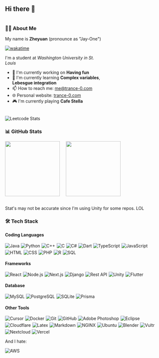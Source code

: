 <h2>Hi there 👋</h2>

<div style="display: flex; flex-wrap: wrap; gap: 20px; justify-content: left;">

<div style="max-width: 100%; height: auto; width: 318px;">
<h3>🧑‍💻 About Me</h3>

<p>My name is <strong>Zheyuan</strong> (pronounce as "Jay-One")</p>
<a href="https://wakatime.com/@53e0bfc9-ae89-4cb3-99fe-c6cbc6359857"><img src="https://wakatime.com/badge/user/53e0bfc9-ae89-4cb3-99fe-c6cbc6359857.svg" alt="wakatime"></a>
<p>I'm a student at <em>Washington University in St. Louis</em></p>

<ul>
    <li>🔭 I'm currently working on <strong>Having fun</strong></li>
    <li>🌱 I'm currently learning <strong>Complex variables</strong>, <strong>Lebesgue integration</strong></li>
    <li>📫 How to reach me: <a href="mailto:me@trance-0.com">me@trance-0.com</a></li>
    <li>🌐 Personal website: <a href="https://index.trance-0.com">trance-0.com</a></li>
    <li>🎮 I'm currently playing <strong>Cafe Stella</strong></li>

</ul>
</div>

<div style="max-width: 100%; height: auto; width: 400px;">

<img style="max-width: 100%; height: auto;" src="https://leetcard.jacoblin.cool/Trance-0?ext=contest" alt="Leetcode Stats"/>
<!-- <img src="https://leetcard.jacoblin.cool/Cobalt_3902?ext=contest" alt="Leetcode Stats"/> -->
</div>
</div>

<h3>📊 GitHub Stats</h3>

<div style="display: flex; flex-wrap: wrap; gap: 20px; justify-content: left;">
    <img style="max-width: 100%; height: 180px; width: auto;" src="https://github-readme-stats.vercel.app/api?username=Trance-0&show_icons=true&theme=light" />
    <img style="max-width: 100%; height: 180px; width: auto;" src="https://github-readme-stats.vercel.app/api/top-langs/?username=Trance-0&layout=compact&theme=light" />
</div>
<br>
<p>Stat's may not be accurate since I'm using Unity for some repos. LOL</p>

<h3>🛠️ Tech Stack</h3>

<h4>Coding Languages</h4>

<div style="display: flex; flex-wrap: wrap; gap: 5px;">
<img alt="Java" src="https://img.shields.io/badge/Java-ED8B00?style=for-the-badge&logo=openjdk&logoColor=white"/>
<img alt="Python" src="https://img.shields.io/badge/Python-3776AB?style=for-the-badge&logo=python&logoColor=white"/>
<img alt="C++" src="https://img.shields.io/badge/C%2B%2B-00599C?style=for-the-badge&logo=c%2B%2B&logoColor=white"/>
<img alt="C" src="https://img.shields.io/badge/C-A8B9CC?style=for-the-badge&logo=c&logoColor=white"/>
<img alt="C#" src="https://img.shields.io/badge/c%23-%23239120.svg?style=for-the-badge&logo=csharp&logoColor=white"/>
<img alt="Dart" src="https://img.shields.io/badge/Dart-0175C2?style=for-the-badge&logo=dart&logoColor=white"/>
<img alt="TypeScript" src="https://img.shields.io/badge/TypeScript-3178C6?style=for-the-badge&logo=typescript&logoColor=white"/>
<img alt="JavaScript" src="https://img.shields.io/badge/JavaScript-F7DF1E?style=for-the-badge&logo=javascript&logoColor=black"/>
<img alt="HTML" src="https://img.shields.io/badge/HTML5-E34F26?style=for-the-badge&logo=html5&logoColor=white"/>
<img alt="CSS" src="https://img.shields.io/badge/CSS3-1572B6?style=for-the-badge&logo=css3&logoColor=white"/>
<img alt="PHP" src="https://img.shields.io/badge/PHP-777BB4?style=for-the-badge&logo=php&logoColor=white"/>
<img alt="R" src="https://img.shields.io/badge/r-%23276DC3.svg?style=for-the-badge&logo=r&logoColor=white"/>
<img alt="SQL" src="https://img.shields.io/badge/SQL-4479A1?style=for-the-badge&logo=postgresql&logoColor=white"/>
</div>

<h4>Frameworks</h4>

<div style="display: flex; flex-wrap: wrap; gap: 5px;">
<img alt="React" src="https://img.shields.io/badge/React-61DAFB?style=for-the-badge&logo=react&logoColor=white"/>
<img alt="Node.js" src="https://img.shields.io/badge/Node.js-339933?style=for-the-badge&logo=node.js&logoColor=white"/>
<img alt="Next.js" src="https://img.shields.io/badge/Next.js-000000?style=for-the-badge&logo=next.js&logoColor=white"/>
<img alt="Django" src="https://img.shields.io/badge/Django-092E20?style=for-the-badge&logo=django&logoColor=white"/>
<img alt="Rest API" src="https://img.shields.io/badge/Rest_API-000000?style=for-the-badge&logo=rest-api&logoColor=white"/>
<img alt="Unity" src="https://img.shields.io/badge/Unity-000000?style=for-the-badge&logo=unity&logoColor=white"/>
<img alt="Flutter" src="https://img.shields.io/badge/Flutter-02569B?style=for-the-badge&logo=flutter&logoColor=white"/>
</div>

<h4>Database</h4>

<div style="display: flex; flex-wrap: wrap; gap: 5px;">
<img alt="MySQL" src="https://img.shields.io/badge/MySQL-4479A1?style=for-the-badge&logo=mysql&logoColor=white"/>
<img alt="PostgreSQL" src="https://img.shields.io/badge/PostgreSQL-4169E1?style=for-the-badge&logo=postgresql&logoColor=white"/>
<img alt="SQLite" src="https://img.shields.io/badge/SQLite-003B57?style=for-the-badge&logo=sqlite&logoColor=white"/>
<img alt="Prisma" src="https://img.shields.io/badge/Prisma-3987C0?style=for-the-badge&logo=prisma&logoColor=white"/>
</div>

<h4>Other Tools</h4>

<div style="display: flex; flex-wrap: wrap; gap: 5px;">
<img alt="Cursor" src="https://img.shields.io/badge/Cursor-000000?style=for-the-badge&logo=Cursor&logoColor=white"/>
<img alt="Docker" src="https://img.shields.io/badge/Docker-2496ED?style=for-the-badge&logo=docker&logoColor=white"/>
<img alt="Git" src="https://img.shields.io/badge/Git-F05032?style=for-the-badge&logo=git&logoColor=white"/>
<img alt="GitHub" src="https://img.shields.io/badge/GitHub-181717?style=for-the-badge&logo=github&logoColor=white"/>
<img alt="Adobe Photoshop" src="https://img.shields.io/badge/adobe%20photoshop-%2331A8FF.svg?style=for-the-badge&logo=adobe%20photoshop&logoColor=white"/>
<img alt="Eclipse" src="https://img.shields.io/badge/Eclipse-2C2255?style=for-the-badge&logo=eclipse&logoColor=white"/>
<img alt="Cloudflare" src="https://img.shields.io/badge/Cloudflare-F38020?style=for-the-badge&logo=cloudflare&logoColor=white"/>
<img alt="Latex" src="https://img.shields.io/badge/Latex-008080?style=for-the-badge&logo=latex&logoColor=white"/>
<img alt="Markdown" src="https://img.shields.io/badge/Markdown-000000?style=for-the-badge&logo=markdown&logoColor=white"/>
<img alt="NGINX" src="https://img.shields.io/badge/NGINX-009639?style=for-the-badge&logo=nginx&logoColor=white"/>
<img alt="Ubuntu" src="https://img.shields.io/badge/Ubuntu-E95420?style=for-the-badge&logo=ubuntu&logoColor=white"/>
<img alt="Blender" src="https://img.shields.io/badge/Blender-F5792A?style=for-the-badge&logo=blender&logoColor=white"/>
<img alt="Vultr" src="https://img.shields.io/badge/Vultr-007BFC?style=for-the-badge&logo=vultr&logoColor=white"/>
<img alt="Nextcloud" src="https://img.shields.io/badge/Nextcloud-2496ED?style=for-the-badge&logo=nextcloud&logoColor=white"/>
<img alt="Vercel" src="https://img.shields.io/badge/Vercel-000000?style=for-the-badge&logo=vercel&logoColor=white"/>
</div>

<p>And I hate:</p>

<div style="display: flex; flex-wrap: wrap; gap: 5px;">
<img alt="AWS" src="https://img.shields.io/badge/AWS-%23FF9900.svg?style=for-the-badge&logo=amazon-aws&logoColor=white"/>
</div>
